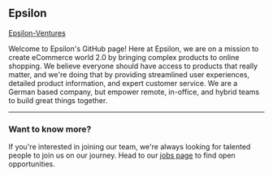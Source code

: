 ## Epsilon

[Epsilon-Ventures](https://epsilon-ventures.de)

Welcome to Epsilon's GitHub page! Here at Epsilon, we are on a mission to create eCommerce world 2.0 by bringing complex products to online shopping. We believe everyone should have access to products that really matter, and we're doing that by providing streamlined user experiences, detailed product information, and expert customer service.
We are a German based company, but empower remote, in-office, and hybrid teams to build great things together.

---

### Want to know more?
If you're interested in joining our team, we're always looking for talented people to join us on our journey. Head to our [jobs page](https://epsilon-ventures.de/jobs/) to find open opportunities.